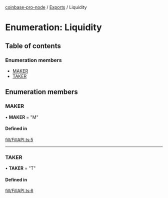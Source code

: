 [coinbase-pro-node](../README.md) / [Exports](../modules.md) / Liquidity

# Enumeration: Liquidity

## Table of contents

### Enumeration members

- [MAKER](liquidity.md#maker)
- [TAKER](liquidity.md#taker)

## Enumeration members

### MAKER

• **MAKER** = "M"

#### Defined in

[fill/FillAPI.ts:5](https://github.com/bennycode/coinbase-pro-node/blob/4fcd15c/src/fill/FillAPI.ts#L5)

---

### TAKER

• **TAKER** = "T"

#### Defined in

[fill/FillAPI.ts:6](https://github.com/bennycode/coinbase-pro-node/blob/4fcd15c/src/fill/FillAPI.ts#L6)
